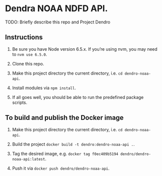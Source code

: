 # Dendra NOAA NDFD API.

TODO: Briefly describe this repo and Project Dendro


## Instructions

1. Be sure you have Node version 6.5.x. If you’re using nvm, you may need to `nvm use 6.5.0`.

2. Clone this repo.

3. Make this project directory the current directory, i.e. `cd dendro-noaa-api`.

4. Install modules via `npm install`.

5. If all goes well, you should be able to run the predefined package scripts.


## To build and publish the Docker image

1. Make this project directory the current directory, i.e. `cd dendro-noaa-api`.

2. Build the project `docker build -t dendro:dendro-noaa-api .`.

3. Tag the desired image, e.g. `docker tag f0ec409b5194 dendro/dendro-noaa-api:latest`.

4. Push it via `docker push dendro/dendro-noaa-api`.
